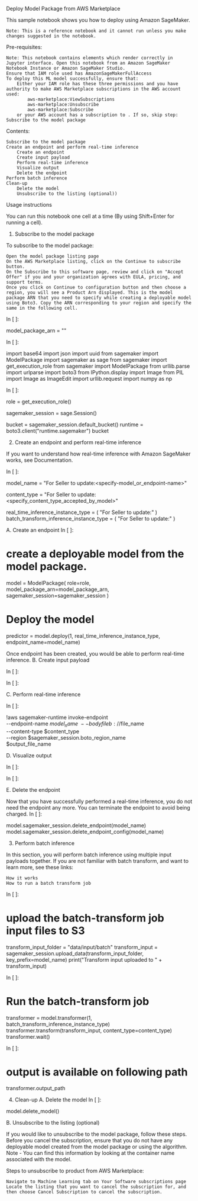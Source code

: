 
Deploy Model Package from AWS Marketplace

This sample notebook shows you how to deploy using Amazon SageMaker.

    Note: This is a reference notebook and it cannot run unless you make changes suggested in the notebook.

Pre-requisites:

    Note: This notebook contains elements which render correctly in Jupyter interface. Open this notebook from an Amazon SageMaker Notebook Instance or Amazon SageMaker Studio.
    Ensure that IAM role used has AmazonSageMakerFullAccess
    To deploy this ML model successfully, ensure that:
        Either your IAM role has these three permissions and you have authority to make AWS Marketplace subscriptions in the AWS account used:
            aws-marketplace:ViewSubscriptions
            aws-marketplace:Unsubscribe
            aws-marketplace:Subscribe
        or your AWS account has a subscription to . If so, skip step: Subscribe to the model package

Contents:

    Subscribe to the model package
    Create an endpoint and perform real-time inference
        Create an endpoint
        Create input payload
        Perform real-time inference
        Visualize output
        Delete the endpoint
    Perform batch inference
    Clean-up
        Delete the model
        Unsubscribe to the listing (optional))

Usage instructions

You can run this notebook one cell at a time (By using Shift+Enter for running a cell).
1. Subscribe to the model package

To subscribe to the model package:

    Open the model package listing page
    On the AWS Marketplace listing, click on the Continue to subscribe button.
    On the Subscribe to this software page, review and click on "Accept Offer" if you and your organization agrees with EULA, pricing, and support terms.
    Once you click on Continue to configuration button and then choose a region, you will see a Product Arn displayed. This is the model package ARN that you need to specify while creating a deployable model using Boto3. Copy the ARN corresponding to your region and specify the same in the following cell.

In [ ]:

model_package_arn = "<Customer to specify Model package ARN corresponding to their AWS region>"

In [ ]:

import base64
import json
import uuid
from sagemaker import ModelPackage
import sagemaker as sage
from sagemaker import get_execution_role
from sagemaker import ModelPackage
from urllib.parse import urlparse
import boto3
from IPython.display import Image
from PIL import Image as ImageEdit
import urllib.request
import numpy as np

In [ ]:

role = get_execution_role()

sagemaker_session = sage.Session()

bucket = sagemaker_session.default_bucket()
runtime = boto3.client("runtime.sagemaker")
bucket

2. Create an endpoint and perform real-time inference

If you want to understand how real-time inference with Amazon SageMaker works, see Documentation.

In [ ]:

model_name = "For Seller to update:<specify-model_or_endpoint-name>"

content_type = "For Seller to update:<specify_content_type_accepted_by_model>"

real_time_inference_instance_type = (
    "For Seller to update:<Update recommended_real-time_inference instance_type>"
)
batch_transform_inference_instance_type = (
    "For Seller to update:<Update recommended_batch_transform_job_inference instance_type>"
)

A. Create an endpoint
In [ ]:

# create a deployable model from the model package.
model = ModelPackage(
    role=role, model_package_arn=model_package_arn, sagemaker_session=sagemaker_session
)

# Deploy the model
predictor = model.deploy(1, real_time_inference_instance_type, endpoint_name=model_name)

Once endpoint has been created, you would be able to perform real-time inference.
B. Create input payload

In [ ]:


In [ ]:


C. Perform real-time inference

In [ ]:

!aws sagemaker-runtime invoke-endpoint \
    --endpoint-name $model_name \
    --body fileb://$file_name \
    --content-type $content_type \
    --region $sagemaker_session.boto_region_name \
    $output_file_name

D. Visualize output

In [ ]:


In [ ]:


E. Delete the endpoint

Now that you have successfully performed a real-time inference, you do not need the endpoint any more. You can terminate the endpoint to avoid being charged.
In [ ]:

model.sagemaker_session.delete_endpoint(model_name)
model.sagemaker_session.delete_endpoint_config(model_name)

3. Perform batch inference

In this section, you will perform batch inference using multiple input payloads together. If you are not familiar with batch transform, and want to learn more, see these links:

    How it works
    How to run a batch transform job

In [ ]:

# upload the batch-transform job input files to S3
transform_input_folder = "data/input/batch"
transform_input = sagemaker_session.upload_data(transform_input_folder, key_prefix=model_name)
print("Transform input uploaded to " + transform_input)

In [ ]:

# Run the batch-transform job
transformer = model.transformer(1, batch_transform_inference_instance_type)
transformer.transform(transform_input, content_type=content_type)
transformer.wait()

In [ ]:

# output is available on following path
transformer.output_path

4. Clean-up
A. Delete the model
In [ ]:

model.delete_model()

B. Unsubscribe to the listing (optional)

If you would like to unsubscribe to the model package, follow these steps. Before you cancel the subscription, ensure that you do not have any deployable model created from the model package or using the algorithm. Note - You can find this information by looking at the container name associated with the model.

Steps to unsubscribe to product from AWS Marketplace:

    Navigate to Machine Learning tab on Your Software subscriptions page
    Locate the listing that you want to cancel the subscription for, and then choose Cancel Subscription to cancel the subscription.

